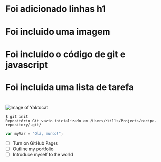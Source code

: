  # Foi adicionado linhas h1
 # Foi incluido uma imagem
 # Foi incluido o código de git e javascript
# Foi incluida uma lista de tarefa
#
#
![Image of Yaktocat](https://octodex.github.com/images/yaktocat.png)
```
$ git init
Repositório Git vazio inicializado em /Users/skills/Projects/recipe-repository/.git/
```
``` javascript
var myVar = "Olá, mundo!";
```
- [ ] Turn on GitHub Pages
- [ ] Outline my portfolio
- [ ] Introduce myself to the world
